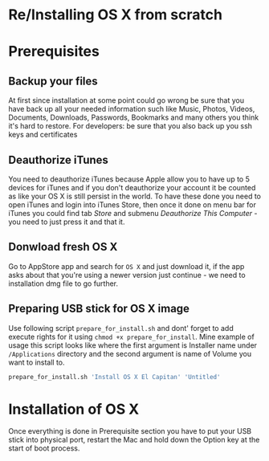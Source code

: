 # Re/Installing OS X from scratch

# Prerequisites

## Backup your files
At first since installation at some point could go wrong be sure that you have back up all your needed information such like Music, Photos, Videos, Documents, Downloads, Passwords, Bookmarks and many others you think it's hard to restore.
For developers: be sure that you also back up you ssh keys and certificates

## Deauthorize iTunes
You need to deauthorize iTunes because Apple allow you to have up to 5 devices for iTunes and if you don't deauthorize your account it be counted as like your OS X is still persist in the world.
To have these done you need to open iTunes and login into iTunes Store, then once it done on menu bar for iTunes you could find tab *Store* and submenu *Deauthorize This Computer* - you need to just press it and that it.

## Donwload fresh OS X
Go to AppStore app and search for `OS X` and just download it, if the app asks about that you're using a newer version just continue - we need to installation dmg file to go further.

## Preparing USB stick for OS X image
Use following script `prepare_for_install.sh` and dont' forget to add execute rights for it using `chmod +x prepare_for_install`. Mine example of usage this script looks like where the first argument is Installer name under `/Applications` directory and the second argument is name of Volume you want to install to.
```bash
prepare_for_install.sh 'Install OS X El Capitan' 'Untitled'
```

# Installation of OS X
Once everything is done in Prerequisite section you have to put your USB stick into physical port, restart the Mac and hold down the Option key at the start of boot process.